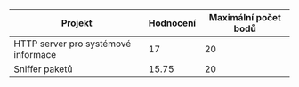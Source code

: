 
| Projekt  | Hodnocení | Maximální počet bodů |
|----|------|----------------|
| HTTP server pro systémové informace  | 17   | 20 |
| Sniffer paketů | 15.75 | 20 |
